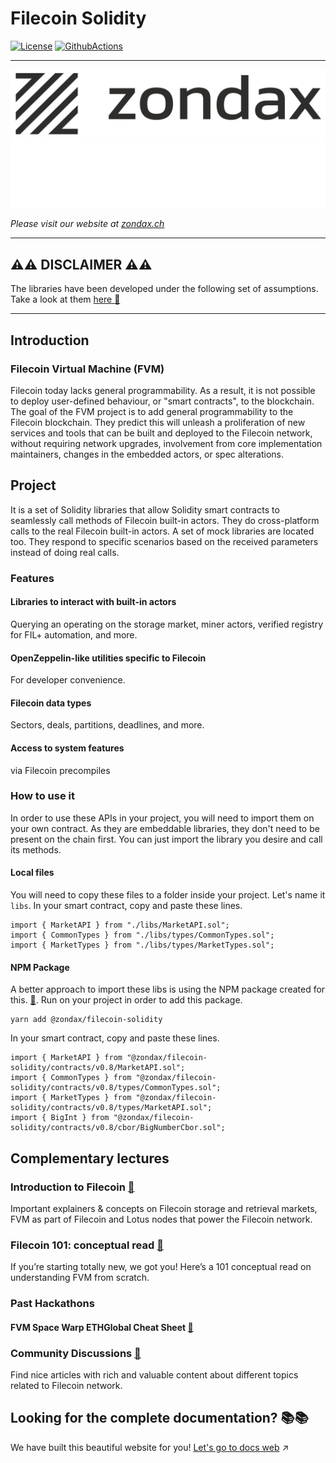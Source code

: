 # Filecoin Solidity
[![License](https://img.shields.io/badge/License-Apache%202.0-blue.svg)](https://opensource.org/licenses/Apache-2.0)
[![GithubActions](https://github.com/Zondax/filecoin-solidity/actions/workflows/main.yaml/badge.svg)](https://github.com/Zondax/filecoin-solidity/blob/master/.github/workflows/main.yaml)


---

![zondax_light](docs/assets/zondax_light.png#gh-light-mode-only)
![zondax_dark](docs/assets/zondax_dark.png#gh-dark-mode-only)

_Please visit our website at [zondax.ch](https://www.zondax.ch)_

---

## :warning::warning: DISCLAIMER :warning::warning:

The libraries have been developed under the following set of assumptions. Take a look at them [here :link:](https://docs.zondax.ch/fevm/filecoin-solidity/introduction/assumptions)

---

## Introduction 
### Filecoin Virtual Machine (FVM)
Filecoin today lacks general programmability. As a result, it is not possible to deploy user-defined behaviour, or "smart contracts", to the blockchain. The goal of the FVM project is to add general programmability to the Filecoin blockchain.
They predict this will unleash a proliferation of new services and tools that can be built and deployed to the Filecoin network, without requiring network upgrades, involvement from core implementation maintainers, changes in the embedded actors, or spec alterations.

## Project
It is a set of Solidity libraries that allow Solidity smart contracts to seamlessly call methods of Filecoin built-in actors. They do cross-platform calls to the real Filecoin built-in actors. A set of mock libraries are located too. They respond to specific scenarios based on the received parameters instead of doing real calls.

### Features
#### Libraries to interact with built-in actors
Querying an operating on the storage market, miner actors, verified registry for FIL+ automation, and more.

#### OpenZeppelin-like utilities specific to Filecoin
For developer convenience.

#### Filecoin data types
Sectors, deals, partitions, deadlines, and more.

#### Access to system features
via Filecoin precompiles

### How to use it

In order to use these APIs in your project, you will need to import them on your own contract.
As they are embeddable libraries, they don't need to be present on the chain first. You can just import the library you desire and call its methods.

#### Local files
You will need to copy these files to a folder inside your project. Let's name it `libs`. In your smart contract, copy and paste these lines.

```solidity
import { MarketAPI } from "./libs/MarketAPI.sol";
import { CommonTypes } from "./libs/types/CommonTypes.sol";
import { MarketTypes } from "./libs/types/MarketTypes.sol";
```

#### NPM Package
A better approach to import these libs is using the NPM package created for this. [:link:](https://www.npmjs.com/package/@zondax/filecoin-solidity).
Run on your project in order to add this package.
```yarn
yarn add @zondax/filecoin-solidity
```

In your smart contract, copy and paste these lines.

```solidity
import { MarketAPI } from "@zondax/filecoin-solidity/contracts/v0.8/MarketAPI.sol";
import { CommonTypes } from "@zondax/filecoin-solidity/contracts/v0.8/types/CommonTypes.sol";
import { MarketTypes } from "@zondax/filecoin-solidity/contracts/v0.8/types/MarketAPI.sol";
import { BigInt } from "@zondax/filecoin-solidity/contracts/v0.8/cbor/BigNumberCbor.sol";
```

## Complementary lectures
### Introduction to Filecoin [:link:](https://docs.filecoin.io/intro/intro-to-filecoin/what-is-filecoin/)
Important explainers & concepts on Filecoin storage and retrieval markets, FVM as part of Filecoin and Lotus nodes that power the Filecoin network. 

### Filecoin 101: conceptual read  [:link:](https://hackernoon.com/the-filecoin-virtual-machine-everything-you-need-to-know)
If you’re starting totally new, we got you! Here’s a 101 conceptual read on understanding FVM from scratch.

### Past Hackathons 

#### FVM Space Warp ETHGlobal Cheat Sheet [:link:](https://github.com/filecoin-project/community/discussions/585)

### Community Discussions  [:link:](https://github.com/filecoin-project/community/discussions)
Find nice articles with rich and valuable content about different topics related to Filecoin network.

## Looking for the complete documentation? :books::books:
We have built this beautiful website for you!
[Let's go to docs web](https://docs.zondax.ch/fevm/filecoin-solidity) :arrow_upper_right:


